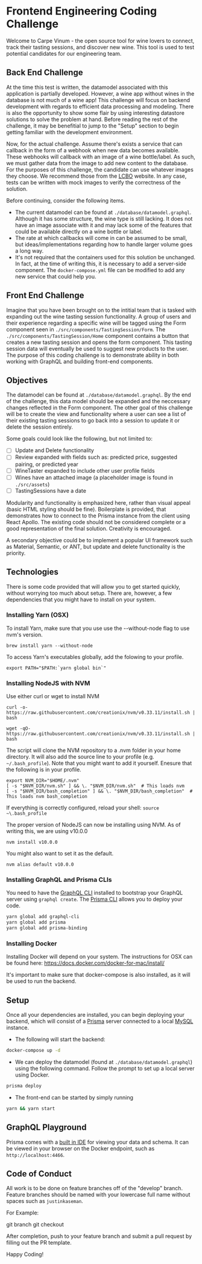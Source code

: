 # Frontend Engineering Coding Challenge

Welcome to Carpe Vinum -  the open source tool for wine lovers to connect, track their tasting sessions, and discover new wine. This tool is used to test potential candidates for our engineering team.

## Back End Challenge

At the time this test is written, the datamodel associated with this application is partially developed. However, a wine app without wines in the database is not much of a wine app! This challenge will focus on backend development with regards to efficient data processing and modeling. There is also the opportunity to show some flair by using interesting datastore solutions to solve the problem at hand. Before reading the rest of the challenge, it may be benefitial to jump to the "Setup" section to begin getting familiar with the development environment.

Now, for the actual challenge. Assume there's exists a service that can callback in the form of a webhook when new data becomes available. These webhooks will callback with an image of a wine bottle/label. As such, we must gather data from the image to add new content to the database. For the purposes of this challenge, the candidate can use whatever images they choose. We recommend those from the [LCBO](http://www.lcbo.com/content/lcbo/en.html#.XEpE6M9KjUY) website. In any case, tests can be written with mock images to verify the correctness of the solution. 

Before continuing, consider the following items.
- The current datamodel can be found at `./database/datamodel.graphql`. Although it has some structure, the wine type is still lacking. It does not have an image associate with it and may lack some of the features that could be available directly on a wine bottle or label.
- The rate at which callbacks will come in can be assumed to be small, but ideas/implementations regarding how to handle larger volume goes a long way. 
- It's not required that the containers used for this solution be unchanged. In fact, at the time of writing this, it is necessary to add a server-side component. The `docker-compose.yml` file can be modified to add any new service that could help you.

## Front End Challenge

Imagine that you have been brought on to the intitial team that is tasked with expanding out the wine tasting session functionality. A group of users and their experience regarding a specific wine will be tagged using the Form component seen in `./src/components/TastingSession/Form`. The `./src/components/TastingSession/Home` component contains a button that creates a new tasting session and opens the form component. This tasting session data will eventually be used to suggest new products to the user. The purpose of this coding challenge is to demonstrate ability in both working with GraphQL and building front-end components.

## Objectives

The datamodel can be found at `./database/datamodel.graphql`. By the end of the challenge, this data model should be expanded and the neccessary changes reflected in the Form component. The other goal of this challenge will be to create the view and functionality where a user can see a list of their existing tasting sessions to go back into a session to update it or delete the session entirely.

Some goals could look like the following, but not limited to:

- [ ] Update and Delete functionality
- [ ] Review expanded with fields such as: predicted price, suggested pairing, or predicted year
- [ ] WineTaster expanded to include other user profile fields
- [ ] Wines have an attached image (a placeholder image is found in `./src/assets`)
- [ ] TastingSessions have a date

Modularity and functionality is emphasized here, rather than visual appeal (basic HTML styling should be fine). Boilerplate is provided, that demonstrates how to connect to the Prisma instance from the client using React Apollo. The existing code should not be considered complete or a good representation of the final solution. Creativity is encouraged. 

A secondary objective could be to implement a popular UI framework such as Material, Semantic, or ANT, but update and delete functionality is the priority.

## Technologies
There is some code provided that will allow you to get started quickly, without worrying too much about setup. There are, however, a few dependencies that you might have to install on your system.

### Installing Yarn (OSX)
To install Yarn, make sure that you use use the --without-node flag to use nvm's version.

```
brew install yarn --without-node
```

To access Yarn's executables globally, add the folowing to your profile.

```
export PATH="$PATH:`yarn global bin`"
```

### Installing NodeJS with NVM
Use either curl or wget to install NVM

```
curl -o- https://raw.githubusercontent.com/creationix/nvm/v0.33.11/install.sh | bash
```

```
wget -qO- https://raw.githubusercontent.com/creationix/nvm/v0.33.11/install.sh | bash
```

The script will clone the NVM repository to a .nvm folder in your home directory. It will also add the source
line to your profile (e.g. `~/.bash_profile`). Note that you might want to add it yourself.
Enesure that the following is in your profile.

```
export NVM_DIR="$HOME/.nvm"
[ -s "$NVM_DIR/nvm.sh" ] && \. "$NVM_DIR/nvm.sh"  # This loads nvm
[ -s "$NVM_DIR/bash_completion" ] && \. "$NVM_DIR/bash_completion"  # This loads nvm bash_completion
```

If everything is correctly configured, reload your shell: `source ~\.bash_profile`

The proper version of NodeJS can now be installing using NVM. As of writing this, we are using v10.0.0

```
nvm install v10.0.0
```

You might also want to set it as the default.

```
nvm alias default v10.0.0
```

### Installing GraphQL and Prisma CLIs
You need to have the [GraphQL CLI](https://github.com/graphql-cli/graphql-cli) installed to bootstrap your GraphQL server using `graphql create`. The [Prisma CLI](https://github.com/prismagraphql/prisma/) allows you to deploy your code.

```sh
yarn global add graphql-cli
yarn global add prisma
yarn global add prisma-binding
```

### Installing Docker
Installing Docker will depend on your system.  The instructions for OSX can be found here: https://docs.docker.com/docker-for-mac/install/

It's important to make sure that docker-compose is also installed, as it will be used to run the backend. 

## Setup

Once all your dependencies are installed, you can begin deploying your backend, which will consist of a [Prisma](https://www.prisma.io/) server connected to a local [MySQL](https://www.mysql.com/) instance. 

- The following will start the backend: 
```sh
docker-compose up -d
```
- We can deploy the datamodel (found at `./database/datamodel.graphql`) using the following command. Follow the prompt to set up a local server using Docker.
```sh
prisma deploy
```
- The front-end can be started by simply running
```sh
yarn && yarn start
```

## GraphQL Playground

Prisma comes with a [built in IDE](https://github.com/prisma/graphql-playground) for viewing your data and schema. It can be viewed in your browser on the Docker endpoint, such as `http://localhost:4466`.

## Code of Conduct

All work is to be done on feature branches off of the "develop" branch. Feature branches should be named with your lowercase full name without spaces such as `justinkaseman`.

For Example:

git branch <initials-feature>
git checkout <initials-feature>

After completion, push to your feature branch and submit a pull request by filling out the PR template.

Happy Coding!

